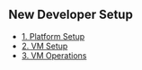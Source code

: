 ## New Developer Setup

* [1. Platform Setup](https://github.com/HireMonk/docs/blob/master/Platform-Setup.md)
* [2. VM Setup](https://github.com/HireMonk/docs/blob/master/Development-VM-Setup.md)
* [3. VM Operations](https://github.com/HireMonk/docs/blob/master/VM-Operations.md)
